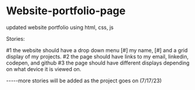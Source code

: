 # Website-portfolio-page
updated website portfolio using html, css, js

Stories:

#1 the website should have a drop down menu 
[#] my name, 
[#] and a grid display of my projects.
#2 the page should have links to my email, linkedin, codepen, and github
#3 the page should have different displays depending on what device it is viewed on.

-----more stories will be added as the project goes on (7/17/23)
